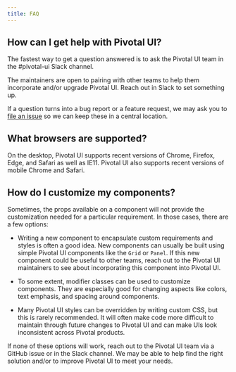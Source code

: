 ```yaml
---
title: FAQ
---
```


## How can I get help with Pivotal UI?

The fastest way to get a question answered is to ask the Pivotal UI team in the #pivotal-ui Slack channel.

The maintainers are open to pairing with other teams to help them incorporate and/or upgrade Pivotal UI. Reach out in Slack to set something up.

If a question turns into a bug report or a feature request, we may ask you to [file an issue](https://github.com/pivotal-cf/pivotal-ui/issues/new) so we can keep these in a central location.

## What browsers are supported?

On the desktop, Pivotal UI supports recent versions of Chrome, Firefox, Edge, and Safari as well as IE11. Pivotal UI also supports recent versions of mobile Chrome and Safari.

## How do I customize my components?

Sometimes, the props available on a component will not provide the customization needed for a particular requirement. In those cases, there are a few options:

- Writing a new component to encapsulate custom requirements and styles is often a good idea. New components can usually be built using simple Pivotal UI components like the `Grid` or `Panel`. If this new component could be useful to other teams, reach out to the Pivotal UI maintainers to see about incorporating this component into Pivotal UI.

- To some extent, modifier classes can be used to customize components. They are especially good for changing aspects like colors, text emphasis, and spacing around components.

- Many Pivotal UI styles can be overridden by writing custom CSS, but this is rarely recommended. It will often make code more difficult to maintain through future changes to Pivotal UI and can make UIs look inconsistent across Pivotal products.

If none of these options will work, reach out to the Pivotal UI team via a GitHub issue or in the Slack channel. We may be able to help find the right solution and/or to improve Pivotal UI to meet your needs.